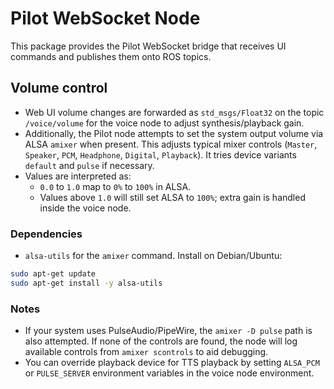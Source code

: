 # Pilot WebSocket Node

This package provides the Pilot WebSocket bridge that receives UI commands and publishes them onto ROS topics.

## Volume control

- Web UI volume changes are forwarded as `std_msgs/Float32` on the topic `/voice/volume` for the voice node to adjust synthesis/playback gain.
- Additionally, the Pilot node attempts to set the system output volume via ALSA `amixer` when present. This adjusts typical mixer controls (`Master`, `Speaker`, `PCM`, `Headphone`, `Digital`, `Playback`). It tries device variants `default` and `pulse` if necessary.
- Values are interpreted as:
  - `0.0` to `1.0` map to `0%` to `100%` in ALSA.
  - Values above `1.0` will still set ALSA to `100%`; extra gain is handled inside the voice node.

### Dependencies

- `alsa-utils` for the `amixer` command. Install on Debian/Ubuntu:

```bash
sudo apt-get update
sudo apt-get install -y alsa-utils
```

### Notes

- If your system uses PulseAudio/PipeWire, the `amixer -D pulse` path is also attempted. If none of the controls are found, the node will log available controls from `amixer scontrols` to aid debugging.
- You can override playback device for TTS playback by setting `ALSA_PCM` or `PULSE_SERVER` environment variables in the voice node environment.
